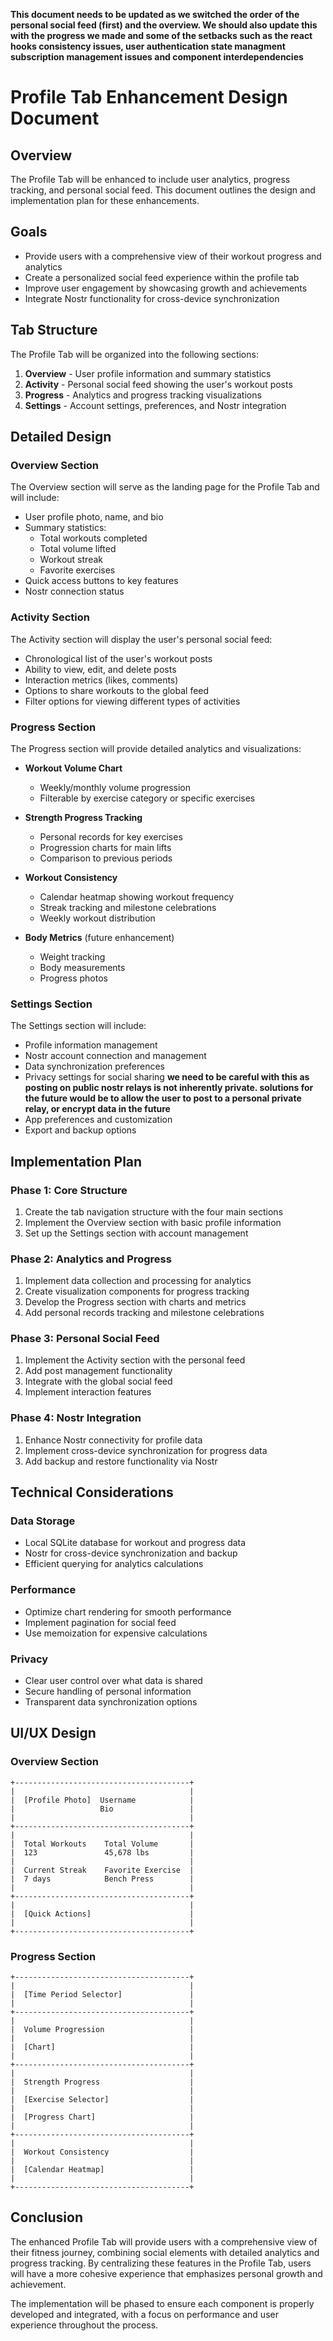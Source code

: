 **This document needs to be updated as we switched the order of the personal social feed (first) and the overview. We should also update this with the progress we made and some of the setbacks such as the react hooks consistency issues, user authentication state managment subscription management issues and component interdependencies**

# Profile Tab Enhancement Design Document

## Overview

The Profile Tab will be enhanced to include user analytics, progress tracking, and personal social feed. This document outlines the design and implementation plan for these enhancements.

## Goals

- Provide users with a comprehensive view of their workout progress and analytics
- Create a personalized social feed experience within the profile tab
- Improve user engagement by showcasing growth and achievements
- Integrate Nostr functionality for cross-device synchronization

## Tab Structure

The Profile Tab will be organized into the following sections:

1. **Overview** - User profile information and summary statistics
2. **Activity** - Personal social feed showing the user's workout posts
3. **Progress** - Analytics and progress tracking visualizations
4. **Settings** - Account settings, preferences, and Nostr integration

## Detailed Design

### Overview Section

The Overview section will serve as the landing page for the Profile Tab and will include:

- User profile photo, name, and bio
- Summary statistics:
  - Total workouts completed
  - Total volume lifted
  - Workout streak
  - Favorite exercises
- Quick access buttons to key features
- Nostr connection status

### Activity Section

The Activity section will display the user's personal social feed:

- Chronological list of the user's workout posts
- Ability to view, edit, and delete posts
- Interaction metrics (likes, comments)
- Options to share workouts to the global feed
- Filter options for viewing different types of activities

### Progress Section

The Progress section will provide detailed analytics and visualizations:

- **Workout Volume Chart**
  - Weekly/monthly volume progression
  - Filterable by exercise category or specific exercises
  
- **Strength Progress Tracking**
  - Personal records for key exercises
  - Progression charts for main lifts
  - Comparison to previous periods
  
- **Workout Consistency**
  - Calendar heatmap showing workout frequency
  - Streak tracking and milestone celebrations
  - Weekly workout distribution

- **Body Metrics** (future enhancement)
  - Weight tracking
  - Body measurements
  - Progress photos

### Settings Section

The Settings section will include:

- Profile information management
- Nostr account connection and management
- Data synchronization preferences
- Privacy settings for social sharing **we need to be careful with this as posting on public nostr relays is not inherently private. solutions for the future would be to allow the user to post to a personal private relay, or encrypt data in the future**
- App preferences and customization
- Export and backup options 

## Implementation Plan

### Phase 1: Core Structure

1. Create the tab navigation structure with the four main sections
2. Implement the Overview section with basic profile information
3. Set up the Settings section with account management

### Phase 2: Analytics and Progress

1. Implement data collection and processing for analytics
2. Create visualization components for progress tracking
3. Develop the Progress section with charts and metrics
4. Add personal records tracking and milestone celebrations

### Phase 3: Personal Social Feed

1. Implement the Activity section with the personal feed
2. Add post management functionality
3. Integrate with the global social feed
4. Implement interaction features

### Phase 4: Nostr Integration

1. Enhance Nostr connectivity for profile data
2. Implement cross-device synchronization for progress data
3. Add backup and restore functionality via Nostr

## Technical Considerations

### Data Storage

- Local SQLite database for workout and progress data
- Nostr for cross-device synchronization and backup
- Efficient querying for analytics calculations

### Performance

- Optimize chart rendering for smooth performance
- Implement pagination for social feed
- Use memoization for expensive calculations

### Privacy

- Clear user control over what data is shared
- Secure handling of personal information
- Transparent data synchronization options

## UI/UX Design

### Overview Section

```
+---------------------------------------+
|                                       |
|  [Profile Photo]  Username            |
|                   Bio                 |
|                                       |
+---------------------------------------+
|                                       |
|  Total Workouts    Total Volume       |
|  123               45,678 lbs         |
|                                       |
|  Current Streak    Favorite Exercise  |
|  7 days            Bench Press        |
|                                       |
+---------------------------------------+
|                                       |
|  [Quick Actions]                      |
|                                       |
+---------------------------------------+
```

### Progress Section

```
+---------------------------------------+
|                                       |
|  [Time Period Selector]               |
|                                       |
+---------------------------------------+
|                                       |
|  Volume Progression                   |
|                                       |
|  [Chart]                              |
|                                       |
+---------------------------------------+
|                                       |
|  Strength Progress                    |
|                                       |
|  [Exercise Selector]                  |
|                                       |
|  [Progress Chart]                     |
|                                       |
+---------------------------------------+
|                                       |
|  Workout Consistency                  |
|                                       |
|  [Calendar Heatmap]                   |
|                                       |
+---------------------------------------+
```

## Conclusion

The enhanced Profile Tab will provide users with a comprehensive view of their fitness journey, combining social elements with detailed analytics and progress tracking. By centralizing these features in the Profile Tab, users will have a more cohesive experience that emphasizes personal growth and achievement.

The implementation will be phased to ensure each component is properly developed and integrated, with a focus on performance and user experience throughout the process.
